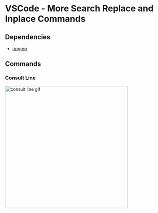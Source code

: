 # VSCode - More Search Replace and Inplace Commands

## Dependencies
* [ripgrep](https://github.com/BurntSushi/ripgrep)

## Commands

### Consult Line

<img src="https://user-images.githubusercontent.com/49600278/211127436-754b61ff-7a91-439c-8cb7-f7c48e39e8aa.gif"
alt="consult line gif"
width="400" />
